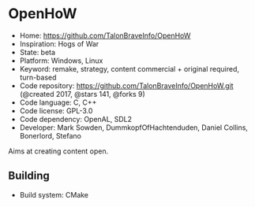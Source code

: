 # OpenHoW

- Home: https://github.com/TalonBraveInfo/OpenHoW
- Inspiration: Hogs of War
- State: beta
- Platform: Windows, Linux
- Keyword: remake, strategy, content commercial + original required, turn-based
- Code repository: https://github.com/TalonBraveInfo/OpenHoW.git (@created 2017, @stars 141, @forks 9)
- Code language: C, C++
- Code license: GPL-3.0
- Code dependency: OpenAL, SDL2
- Developer: Mark Sowden, DummkopfOfHachtenduden, Daniel Collins, Bonerlord, Stefano

Aims at creating content open.

## Building

- Build system: CMake
